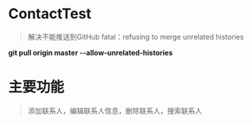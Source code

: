 # ContactTest

>解决不能推送到GitHub fatal：refusing to merge unrelated histories 

__git pull origin master --allow-unrelated-histories__

主要功能
========

>添加联系人，编辑联系人信息，删除联系人，搜索联系人

